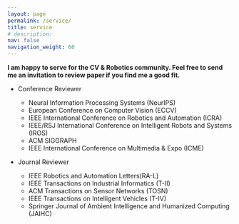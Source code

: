 ```yaml
---
layout: page
permalink: /service/
title: service
# description: 
nav: false
navigation_weight: 60
---
```


**I am happy to serve for the CV & Robotics community. Feel free to send me an invitation to review paper if you find me a good fit.**

- Conference Reviewer
    - Neural Information Processing Systems (NeurIPS)
    - European Conference on Computer Vision (ECCV)
    - IEEE International Conference on Robotics and Automation (ICRA)
    - IEEE/RSJ International Conference on Intelligent Robots and Systems (IROS)
    - ACM SIGGRAPH 
    - IEEE International Conference on Multimedia & Expo (ICME) 

- Journal Reviewer
    - IEEE Robotics and Automation Letters(RA-L)
    - IEEE Transactions on Industrial Informatics (T-II)
    - ACM Transactions on Sensor Networks (TOSN)
    - IEEE Transactions on Intelligent Vehicles (T-IV)
    - Springer Journal of Ambient Intelligence and Humanized Computing (JAIHC)

<!-- - Invited Talk
    - [2023-08-01] Research Talk @ <a href="https://ai4ce.github.io/">AI4CE Lab</a> at New York University (NYU).
    - [2023-10-07] Research Talk @ the seminar hosted by <a href="http://www.vitalent.se/">Vitalent Consulting AB</a>.  -->